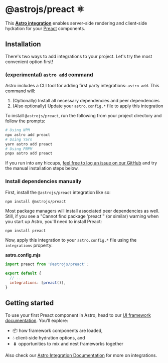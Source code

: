 # @astrojs/preact ⚛️

This **[Astro integration][astro-integration]** enables server-side rendering and client-side hydration for your [Preact](https://preactjs.com/) components.

## Installation

There's two ways to add integrations to your project. Let's try the most convenient option first!

### (experimental) `astro add` command

Astro includes a CLI tool for adding first party integrations: `astro add`. This command will:
1. (Optionally) Install all necessary dependencies and peer dependencies
2. (Also optionally) Update your `astro.config.*` file to apply this integration

To install `@astrojs/preact`, run the following from your project directory and follow the prompts:

```sh
# Using NPM
npx astro add preact
# Using Yarn
yarn astro add preact
# Using PNPM
pnpx astro add preact
```

If you run into any hiccups, [feel free to log an issue on our GitHub](https://github.com/withastro/astro/issues) and try the manual installation steps below.

### Install dependencies manually

First, install the `@astrojs/preact` integration like so:

```
npm install @astrojs/preact
```

Most package managers will install associated peer dependencies as well. Still, if you see a "Cannot find package 'preact'" (or similar) warning when you start up Astro, you'll need to install Preact:

```sh
npm install preact
```

Now, apply this integration to your `astro.config.*` file using the `integrations` property:

__astro.config.mjs__

```js
import preact from '@astrojs/preact';

export default {
  // ...
  integrations: [preact()],
}
```

## Getting started

To use your first Preact component in Astro, head to our [UI framework documentation][astro-ui-frameworks]. You'll explore:
- 📦 how framework components are loaded,
- 💧 client-side hydration options, and
- 🪆 opportunities to mix and nest frameworks together

Also check our [Astro Integration Documentation][astro-integration] for more on integrations.

[astro-integration]: https://docs.astro.build/en/guides/integrations-guide/
[astro-ui-frameworks]: https://docs.astro.build/en/core-concepts/framework-components/#using-framework-components
